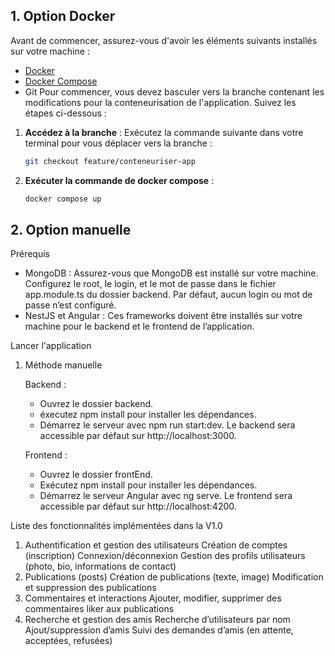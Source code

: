 ## 1. Option Docker
   Avant de commencer, assurez-vous d'avoir les éléments suivants installés sur votre machine :

- [Docker](https://www.docker.com/get-started)
- [Docker Compose](https://docs.docker.com/compose/install/)
- Git
   Pour commencer, vous devez basculer vers la branche contenant les modifications pour la conteneurisation de l'application. Suivez les étapes ci-dessous :

1. **Accédez à la branche** :
   Exécutez la commande suivante dans votre terminal pour vous déplacer vers la branche :

   ```bash
   git checkout feature/conteneuriser-app
2. **Exécuter la commande de docker compose** :

   ```bash
   docker compose up
## 2. Option manuelle
Prérequis
- MongoDB : Assurez-vous que MongoDB est installé sur votre machine. Configurez le root, le login, et le mot de passe dans le fichier app.module.ts du dossier backend. Par défaut, aucun login ou mot de passe n’est configuré.
- NestJS et Angular : Ces frameworks doivent être installés sur votre machine pour le backend et le frontend de l’application.

Lancer l'application
1. Méthode manuelle
   
    Backend :
    - Ouvrez le dossier backend.
    - éxecutez npm install pour installer les dépendances.
    - Démarrez le serveur avec npm run start:dev. Le backend sera accessible par défaut sur http://localhost:3000.
  
    Frontend :
    - Ouvrez le dossier frontEnd.
    - Exécutez npm install pour installer les dépendances.
    - Démarrez le serveur Angular avec ng serve. Le frontend sera accessible par défaut sur http://localhost:4200.


Liste des fonctionnalités implémentées dans la V1.0
1. Authentification et gestion des utilisateurs
  Création de comptes (inscription)
  Connexion/déconnexion
  Gestion des profils utilisateurs (photo, bio, informations de contact)
2. Publications (posts)
  Création de publications (texte, image)
  Modification et suppression des publications
3. Commentaires et interactions
  Ajouter, modifier, supprimer des commentaires
  liker aux publications
6. Recherche et gestion des amis
  Recherche d’utilisateurs par nom 
  Ajout/suppression d’amis
  Suivi des demandes d’amis (en attente, acceptées, refusées)
